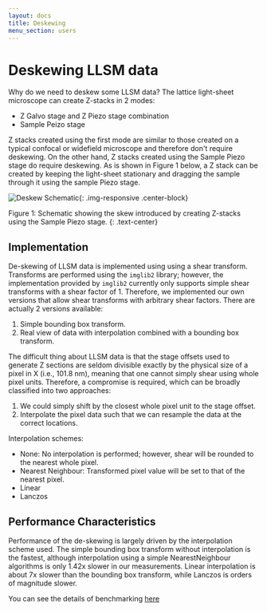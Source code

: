 ```yaml
---
layout: docs
title: Deskewing
menu_section: users
---
```


# Deskewing LLSM data
Why do we need to deskew some LLSM data? The lattice light-sheet microscope can
create Z-stacks in 2 modes:

- Z Galvo stage and Z Piezo stage combination
- Sample Peizo stage

Z stacks created using the first mode are similar to those created on a typical
confocal or widefield microscope and therefore don't require deskewing. On the
other hand, Z stacks created using the Sample Piezo stage do require deskewing.
As is shown in Figure 1 below, a Z stack can be created by keeping the
light-sheet stationary and dragging the sample through it using the sample
Piezo stage.

![Deskew Schematic](../../img/deskew.jpg){: .img-responsive .center-block}

Figure 1: Schematic showing the skew introduced by creating Z-stacks using the Sample Piezo stage.
{: .text-center}

## Implementation
De-skewing of LLSM data is implemented using using a shear transform. Transforms are performed using the `imglib2` library; however, the implementation provided by `imglib2` currently only supports simple shear transforms with a shear factor of 1. Therefore, we implemented our own versions that allow shear transforms with arbitrary shear factors.
There are actually 2 versions available:
1. Simple bounding box transform.
2. Real view of data with interpolation combined with a bounding box transform.

The difficult thing about LLSM data is that the stage offsets used to generate
Z sections are seldom divisible exactly by the physical size of a pixel in X (i.e., 101.8 nm), meaning that one cannot simply shear using whole pixel units. Therefore, a compromise is required, which can be broadly classified into two approaches:
1. We could simply shift by the closest whole pixel unit to the stage offset.
2. Interpolate the pixel data such that we can resample the data at the correct locations.

Interpolation schemes:

 - None: No interpolation is performed; however, shear will be rounded to the
     nearest whole pixel.
 - Nearest Neighbour: Transformed pixel value will be set to that of the
     nearest pixel.
 - Linear
 - Lanczos

## Performance Characteristics
Performance of the de-skewing is largely driven by the interpolation scheme used. The simple bounding box transform without interpolation is the fastest, although interpolation using a simple NearestNeighbour algorithms is only 1.42x slower in our measurements. Linear interpolation is about 7x slower than the bounding box transform, while Lanczos is orders of magnitude slower.

You can see the details of benchmarking [here](../benchmark.html)

